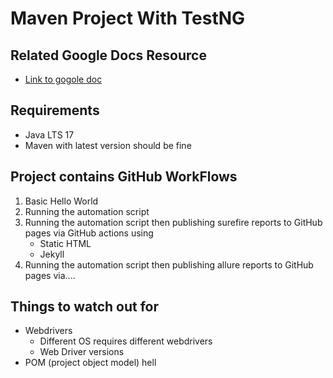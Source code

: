 # Maven Project With TestNG
## Related Google Docs Resource
- [Link to gogole doc](https://docs.google.com/document/d/1T1NeAu3JGxUj5KiM3nIhn-nNIdOCBU5JJ-oURlpOXoM/edit)
## Requirements
- Java LTS 17
- Maven with latest version should be fine
## Project contains GitHub WorkFlows
1. Basic Hello World
2. Running the automation script
3. Running the automation script then publishing surefire reports to GitHub pages via GitHub actions using
    - Static HTML 
    - Jekyll
4. Running the automation script then publishing allure reports to GitHub pages via....
## Things to watch out for
- Webdrivers
  - Different OS requires different webdrivers
  - Web Driver versions
- POM (project object model) hell
